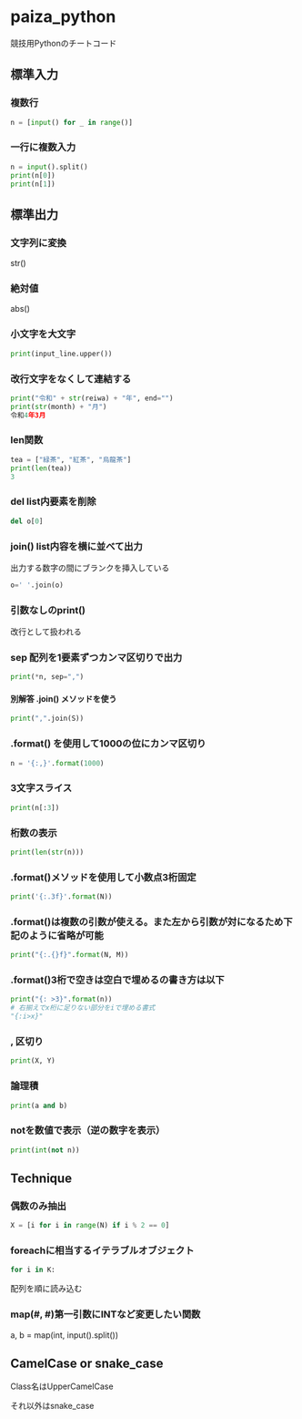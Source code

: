 # paiza_python
競技用Pythonのチートコード

## 標準入力
### 複数行
```python
n = [input() for _ in range()]
```

### 一行に複数入力
```python
n = input().split()
print(n[0])
print(n[1])
```

## 標準出力
### 文字列に変換
str() 

### 絶対値
abs()

### 小文字を大文字
```python
print(input_line.upper())
```

### 改行文字をなくして連結する
```python
print("令和" + str(reiwa) + "年", end="")
print(str(month) + "月")
令和4年3月
```

### len関数
```python
tea = ["緑茶", "紅茶", "烏龍茶"]
print(len(tea))
3
```

### del list内要素を削除
```python
del o[0]
```

### join() list内容を横に並べて出力
出力する数字の間にブランクを挿入している
```python
o=' '.join(o)
```

### 引数なしのprint()
改行として扱われる

### sep 配列を1要素ずつカンマ区切りで出力
```python
print(*n, sep=",")
```

#### 別解答 .join() メソッドを使う
```python
print(",".join(S))
```

### .format() を使用して1000の位にカンマ区切り
```python
n = '{:,}'.format(1000)
```

### 3文字スライス
```python
print(n[:3])
```

### 桁数の表示
```python
print(len(str(n)))
```
### .format()メソッドを使用して小数点3桁固定
```Python
print('{:.3f}'.format(N))
```

### .format()は複数の引数が使える。また左から引数が対になるため下記のように省略が可能
```python
print("{:.{}f}".format(N, M))
```
### .format()3桁で空きは空白で埋めるの書き方は以下
```python
print("{: >3}".format(n))
# 右揃えでx桁に足りない部分をiで埋める書式
"{:i>x}"
```

### , 区切り
```python
print(X, Y)
```
### 論理積
```python
print(a and b)
```

### notを数値で表示（逆の数字を表示）
```python
print(int(not n))
```


## Technique

### 偶数のみ抽出
```python
X = [i for i in range(N) if i % 2 == 0]
```

### foreachに相当するイテラブルオブジェクト
```python
for i in K:
```
配列を順に読み込む

### map(#, #)第一引数にINTなど変更したい関数
a, b = map(int, input().split())

## CamelCase or snake_case
Class名はUpperCamelCase

それ以外はsnake_case